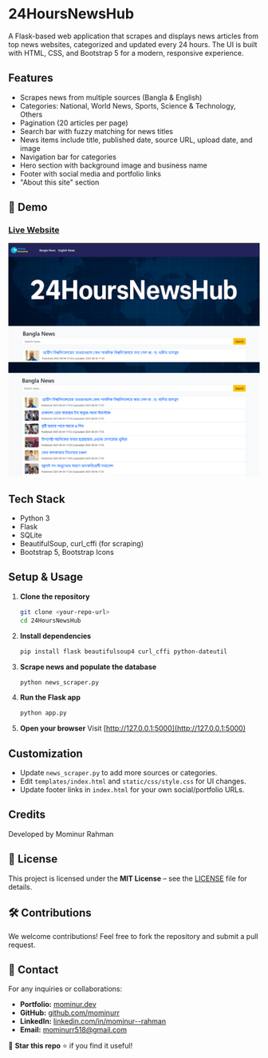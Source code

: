 # 24HoursNewsHub

A Flask-based web application that scrapes and displays news articles from top news websites, categorized and updated every 24 hours. The UI is built with HTML, CSS, and Bootstrap 5 for a modern, responsive experience.

## Features
- Scrapes news from multiple sources (Bangla & English)
- Categories: National, World News, Sports, Science & Technology, Others
- Pagination (20 articles per page)
- Search bar with fuzzy matching for news titles
- News items include title, published date, source URL, upload date, and image
- Navigation bar for categories
- Hero section with background image and business name
- Footer with social media and portfolio links
- "About this site" section


## 🚩 Demo

### [Live Website](https://your-live-site-url.com)

![Homepage Screenshot](static/screenshots/screenshot_1.png)
![News List Screenshot](static/screenshots/screenshot_2.png)


## Tech Stack
- Python 3
- Flask
- SQLite
- BeautifulSoup, curl_cffi (for scraping)
- Bootstrap 5, Bootstrap Icons

## Setup & Usage
1. **Clone the repository**
   ```bash
   git clone <your-repo-url>
   cd 24HoursNewsHub
   ```
2. **Install dependencies**
   ```bash
   pip install flask beautifulsoup4 curl_cffi python-dateutil
   ```
3. **Scrape news and populate the database**
   ```bash
   python news_scraper.py
   ```
4. **Run the Flask app**
   ```bash
   python app.py
   ```
5. **Open your browser**
   Visit [http://127.0.0.1:5000](http://127.0.0.1:5000)

## Customization
- Update `news_scraper.py` to add more sources or categories.
- Edit `templates/index.html` and `static/css/style.css` for UI changes.
- Update footer links in `index.html` for your own social/portfolio URLs.

## Credits
Developed by Mominur Rahman

## 📜 License
This project is licensed under the **MIT License** – see the [LICENSE](LICENSE) file for details.

## 🛠️ Contributions
We welcome contributions! Feel free to fork the repository and submit a pull request.

## 📩 Contact
For any inquiries or collaborations:
- **Portfolio:** [mominur.dev](https://mominur.dev)
- **GitHub:** [github.com/mominurr](https://github.com/mominurr)
- **LinkedIn:** [linkedin.com/in/mominur--rahman](https://www.linkedin.com/in/mominur--rahman/)
- **Email:** mominurr518@gmail.com

🚀 **Star this repo** ⭐ if you find it useful!
